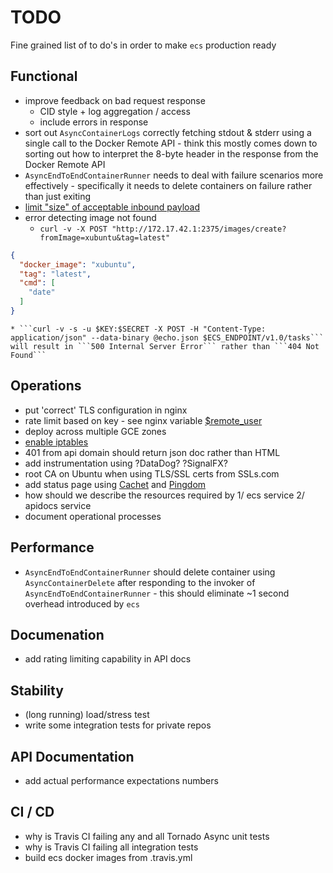 # TODO

Fine grained list of to do's in order to make ```ecs``` production ready

## Functional

* improve feedback on bad request response
  * CID style + log aggregation / access
  * include errors in response
* sort out ```AsyncContainerLogs``` correctly fetching stdout & stderr
  using a single call to the Docker Remote API - think this mostly comes
  down to sorting out how to interpret the 8-byte header in the response
  from the Docker Remote API
* ```AsyncEndToEndContainerRunner``` needs to deal with failure scenarios
  more effectively - specifically it needs to delete containers on failure
  rather than just exiting
* [limit "size" of acceptable inbound payload](http://nginx.org/en/docs/http/ngx_http_core_module.html#client_max_body_size)
* error detecting image not found
    * ```curl -v -X POST "http://172.17.42.1:2375/images/create?fromImage=xubuntu&tag=latest"```
```json
{
  "docker_image": "xubuntu",
  "tag": "latest",
  "cmd": [
    "date"
  ]
}
```
    * ```curl -v -s -u $KEY:$SECRET -X POST -H "Content-Type: application/json" --data-binary @echo.json $ECS_ENDPOINT/v1.0/tasks``` will result in ```500 Internal Server Error``` rather than ```404 Not Found```

## Operations

* put 'correct' TLS configuration in nginx
* rate limit based on key - see nginx variable
[$remote_user](http://nginx.org/en/docs/http/ngx_http_core_module.html#var_remote_user)
* deploy across multiple GCE zones
* [enable iptables](https://www.jimmycuadra.com/posts/securing-coreos-with-iptables/)
* 401 from api domain should return json doc rather than HTML
* add instrumentation using ?DataDog? ?SignalFX?
* root CA on Ubuntu when using TLS/SSL certs from SSLs.com
* add status page using [Cachet](https://docs.cachethq.io/docs/get-started-with-docker)
and [Pingdom](https://www.pingdom.com/)
* how should we describe the resources required by 1/ ecs service 2/ apidocs service
* document operational processes 

## Performance

* ```AsyncEndToEndContainerRunner``` should delete container using ```AsyncContainerDelete```
  after responding to the invoker of ```AsyncEndToEndContainerRunner``` - this should eliminate
  ~1 second overhead introduced by ```ecs```

## Documenation

* add rating limiting capability in API docs

## Stability

* (long running) load/stress test
* write some integration tests for private repos

## API Documentation

* add actual performance expectations numbers

## CI / CD

* why is Travis CI failing any and all Tornado Async unit tests
* why is Travis CI failing all integration tests
* build ecs docker images from .travis.yml
